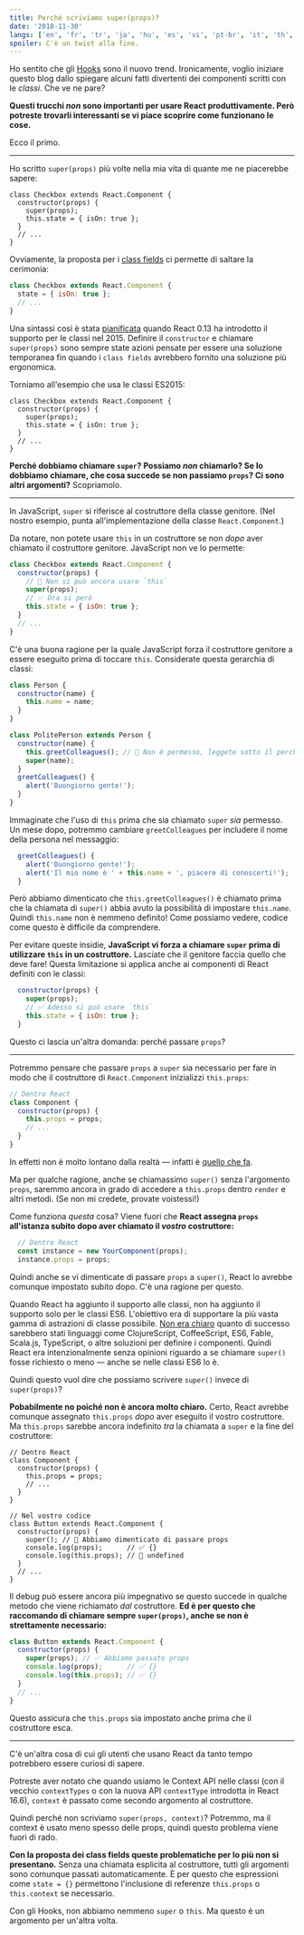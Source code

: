 ```yaml
---
title: Perché scriviamo super(props)?
date: '2018-11-30'
langs: ['en', 'fr', 'tr', 'ja', 'hu', 'es', 'vi', 'pt-br', 'it', 'th', 'ru']
spoiler: C'è un twist alla fine.
---
```



Ho sentito che gli [Hooks](https://reactjs.org/docs/hooks-intro.html) sono il nuovo trend. Ironicamente, voglio iniziare questo blog dallo spiegare alcuni fatti divertenti dei componenti scritti con le *classi*. Che ve ne pare?

**Questi trucchi *non* sono importanti per usare React produttivamente. Però potreste trovarli interessanti se vi piace scoprire come funzionano le cose.**

Ecco il primo.

---

Ho scritto `super(props)` più volte nella mia vita di quante me ne piacerebbe sapere:

```jsx{3}
class Checkbox extends React.Component {
  constructor(props) {
    super(props);
    this.state = { isOn: true };
  }
  // ...
}
```

Ovviamente, la proposta per i [class fields](https://github.com/tc39/proposal-class-fields) ci permette di saltare la cerimonia:

```jsx
class Checkbox extends React.Component {
  state = { isOn: true };
  // ...
}
```

Una sintassi così è stata [pianificata](https://reactjs.org/blog/2015/01/27/react-v0.13.0-beta-1.html#es7-property-initializers) quando React 0.13 ha introdotto il supporto per le classi nel 2015. Definire il `constructor` e chiamare `super(props)` sono sempre state azioni pensate per essere una soluzione temporanea fin quando i `class fields` avrebbero fornito una soluzione più ergonomica.

Torniamo all'esempio che usa le classi ES2015:

```jsx{3}
class Checkbox extends React.Component {
  constructor(props) {
    super(props);
    this.state = { isOn: true };
  }
  // ...
}
```

**Perché dobbiamo chiamare `super`? Possiamo *non* chiamarlo? Se lo dobbiamo chiamare, che cosa succede se non passiamo `props`? Ci sono altri argomenti?** Scopriamolo.

---

In JavaScript, `super` si riferisce al costruttore della classe genitore. (Nel nostro esempio, punta all'implementazione della classe `React.Component`.)

Da notare, non potete usare `this` in un costruttore se non *dopo* aver chiamato il costruttore genitore. JavaScript non ve lo permette:

```jsx
class Checkbox extends React.Component {
  constructor(props) {
    // 🔴 Non si può ancora usare `this`
    super(props);
    // ✅ Ora si però
    this.state = { isOn: true };
  }
  // ...
}
```

C'è una buona ragione per la quale JavaScript forza il costruttore genitore a essere eseguito prima di toccare `this`. Considerate questa gerarchia di classi:

```jsx
class Person {
  constructor(name) {
    this.name = name;
  }
}

class PolitePerson extends Person {
  constructor(name) {
    this.greetColleagues(); // 🔴 Non è permesso, leggete sotto il perché
    super(name);
  }
  greetColleagues() {
    alert('Buongiorno gente!');
  }
}
```

Immaginate che l'uso di `this` prima che sia chiamato `super` *sia* permesso. Un mese dopo, potremmo cambiare `greetColleagues` per includere il nome della persona nel messaggio:

```jsx
  greetColleagues() {
    alert('Buongiorno gente!');
    alert('Il mio nome è ' + this.name + ', piacere di conoscerti!');
  }
```

Però abbiamo dimenticato che `this.greetColleagues()` è chiamato prima che la chiamata di `super()` abbia avuto la possibilità di impostare `this.name`. Quindi `this.name` non è nemmeno definito! Come possiamo vedere, codice come questo è difficile da comprendere.

Per evitare queste insidie, **JavaScript vi forza a chiamare `super` prima di utilizzare `this` in un costruttore.** Lasciate che il genitore faccia quello che deve fare! Questa limitazione si applica anche ai componenti di React definiti con le classi:

```jsx
  constructor(props) {
    super(props);
    // ✅ Adesso si può usare `this`
    this.state = { isOn: true };
  }
```

Questo ci lascia un'altra domanda: perché passare `props`?

---

Potremmo pensare che passare `props` a `super` sia necessario per fare in modo che il costruttore di `React.Component` inizializzi `this.props`:

```jsx
// Dentro React
class Component {
  constructor(props) {
    this.props = props;
    // ...
  }
}
```

In effetti non è molto lontano dalla realtà — infatti è [quello che fa](https://github.com/facebook/react/blob/1d25aa5787d4e19704c049c3cfa985d3b5190e0d/packages/react/src/ReactBaseClasses.js#L22).

Ma per qualche ragione, anche se chiamassimo `super()` senza l'argomento `props`, saremmo ancora in grado di accedere a `this.props` dentro `render` e altri metodi. (Se non mi credete, provate voistessi!)

Come funziona *questa* cosa? Viene fuori che **React assegna `props` all'istanza subito dopo aver chiamato il *vostro* costruttore:**

```jsx
  // Dentro React
  const instance = new YourComponent(props);
  instance.props = props;
```

Quindi anche se vi dimenticate di passare `props` a `super()`, React lo avrebbe comunque impostato subito dopo. C'è una ragione per questo.

Quando React ha aggiunto il supporto alle classi, non ha aggiunto il supporto solo per le classi ES6. L'obiettivo era di supportare la più vasta gamma di astrazioni di classe possibile. [Non era chiaro](https://reactjs.org/blog/2015/01/27/react-v0.13.0-beta-1.html#other-languages) quanto di successo sarebbero stati linguaggi come ClojureScript, CoffeeScript, ES6, Fable, Scala.js, TypeScript, o altre soluzioni per definire i componenti. Quindi React era intenzionalmente senza opinioni riguardo a se chiamare `super()` fosse richiesto o meno — anche se nelle classi ES6 lo è.

Quindi questo vuol dire che possiamo scrivere `super()` invece di `super(props)`?

**Pobabilmente no poiché non è ancora molto chiaro.** Certo, React avrebbe comunque assegnato `this.props` *dopo* aver eseguito il vostro costruttore. Ma `this.props` sarebbe ancora indefinito *tra* la chiamata a `super` e la fine del costruttore:

```jsx{14}
// Dentro React
class Component {
  constructor(props) {
    this.props = props;
    // ...
  }
}

// Nel vostro codice
class Button extends React.Component {
  constructor(props) {
    super(); // 😬 Abbiamo dimenticato di passare props
    console.log(props);      // ✅ {}
    console.log(this.props); // 😬 undefined 
  }
  // ...
}
```

Il debug può essere ancora più impegnativo se questo succede in qualche metodo che viene richiamato *dal* costruttore. **Ed è per questo che raccomando di chiamare sempre `super(props)`, anche se non è strettamente necessario:**

```jsx
class Button extends React.Component {
  constructor(props) {
    super(props); // ✅ Abbiamo passato props
    console.log(props);      // ✅ {}
    console.log(this.props); // ✅ {}
  }
  // ...
}
```

Questo assicura che `this.props` sia impostato anche prima che il costruttore esca.

-----

C'è un'altra cosa di cui gli utenti che usano React da tanto tempo potrebbero essere curiosi di sapere.

Potreste aver notato che quando usiamo le Context API nelle classi (con il vecchio `contextTypes` o con la nuova API `contextType` introdotta in React 16.6), `context` è passato come secondo argomento al costruttore.

Quindi perché non scriviamo `super(props, context)`? Potremmo, ma il context è usato meno spesso delle props, quindi questo problema viene fuori di rado.

**Con la proposta dei class fields queste problematiche per lo più non si presentano.** Senza una chiamata esplicita al costruttore, tutti gli argomenti sono comunque passati automaticamente. È per questo che espressioni come `state = {}` permettono l'inclusione di referenze `this.props` o `this.context` se necessario.

Con gli Hooks, non abbiamo nemmeno `super` o `this`. Ma questo è un argomento per un'altra volta.
